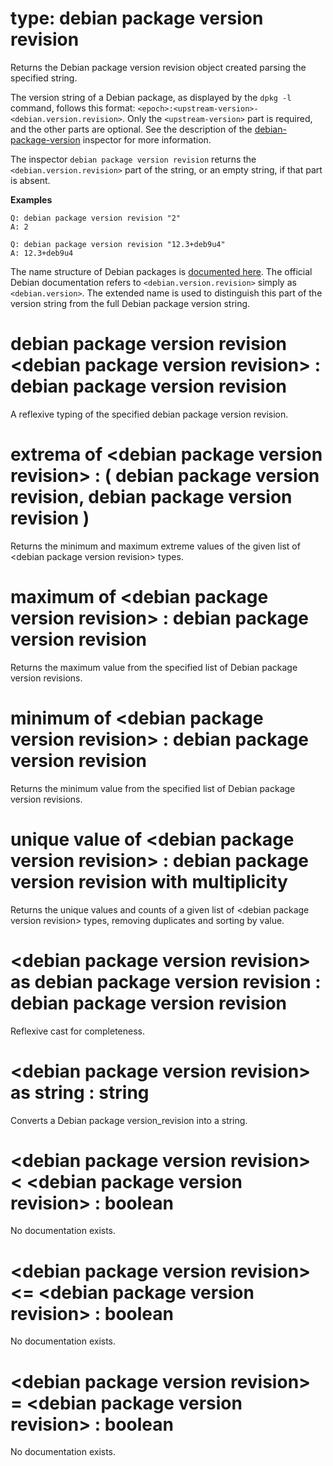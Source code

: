 # type: debian package version revision

Returns the Debian package version revision object created parsing the specified string.

The version string of a Debian package, as displayed by the `dpkg -l` command, follows this format: `<epoch>:<upstream-version>-<debian.version.revision>`. Only the `<upstream-version>` part is required, and the other parts are optional. See the description of the [debian-package-version](https://developer.bigfix.com/relevance/reference/debian-package-version.html) inspector for more information.

The inspector `debian package version revision` returns the `<debian.version.revision>` part of the string, or an empty string, if that part is absent.

**Examples**

```
Q: debian package version revision "2"
A: 2
```

```
Q: debian package version revision "12.3+deb9u4"
A: 12.3+deb9u4
```

The name structure of Debian packages is [documented here](https://www.debian.org/doc/manuals/debian-reference/ch02.en.html#_debian_package_file_names). The official Debian documentation refers to `<debian.version.revision>` simply as `<debian.version>`. The extended name is used to distinguish this part of the version string from the full Debian package version string.

# debian package version revision &lt;debian package version revision&gt; : debian package version revision

A reflexive typing of the specified debian package version revision.

# extrema of &lt;debian package version revision&gt; : ( debian package version revision, debian package version revision )

Returns the minimum and maximum extreme values of the given list of &lt;debian package version revision&gt; types.

# maximum of &lt;debian package version revision&gt; : debian package version revision

Returns the maximum value from the specified list of Debian package version revisions.

# minimum of &lt;debian package version revision&gt; : debian package version revision

Returns the minimum value from the specified list of Debian package version revisions.

# unique value of &lt;debian package version revision&gt; : debian package version revision with multiplicity

Returns the unique values and counts of a given list of &lt;debian package version revision&gt; types, removing duplicates and sorting by value.

# &lt;debian package version revision&gt; as debian package version revision : debian package version revision

Reflexive cast for completeness.

# &lt;debian package version revision&gt; as string : string

Converts a Debian package version_revision into a string.

# &lt;debian package version revision&gt; &lt; &lt;debian package version revision&gt; : boolean

No documentation exists.

# &lt;debian package version revision&gt; &lt;= &lt;debian package version revision&gt; : boolean

No documentation exists.

# &lt;debian package version revision&gt; = &lt;debian package version revision&gt; : boolean

No documentation exists.
